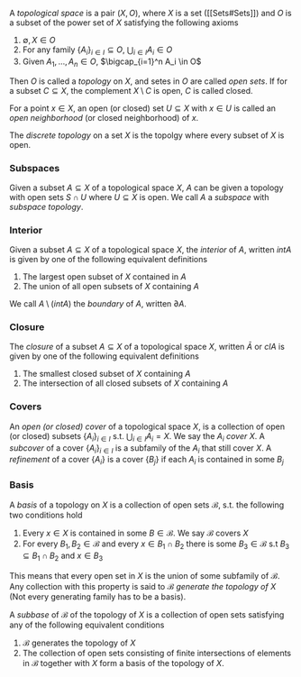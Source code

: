 A *topological space* is a pair $(X,O)$, where $X$ is a set ([[Sets#Sets]]) and $O$ is a subset of the power set of $X$ satisfying the following axioms

1. $\emptyset,X \in O$ 
2. For any family $\{A_i\}_{i\in I}\subseteq O$, $\bigcup_{i\in I} A_i\in O$
3. Given $A_1,\dots, A_n\in O$, $\bigcap_{i=1}^n A_i \in O$ 

Then $O$ is called a *topology* on $X$, and setes in $O$ are called *open sets*.
If for a subset $C\subseteq X$, the complement $X\setminus C$ is open, $C$ is called closed.

For a point $x\in X$, an open (or closed) set $U\subseteq X$ with $x\in U$  is called an *open neighborhood* (or closed neighborhood) of $x$.

The *discrete topology* on a set $X$ is the topolgy where every subset of $X$ is open.

### Subspaces
Given a subset $A\subseteq X$ of a topological space $X$, $A$ can be given a topology with open sets $S\cap U$ where $U\subseteq X$ is open. We call $A$ a *subspace* with *subspace topology*.

### Interior

Given a subset $A\subseteq X$ of a topological space $X$, the *interior* of $A$, written $int A$ is given by one of the following equivalent definitions 

1. The largest open subset of $X$ contained in $A$
2. The union of all open subsets of $X$ containing $A$

We call $A\setminus (int A)$ the *boundary* of $A$, written $\partial A$. 

### Closure

The *closure* of a subset $A\subseteq X$ of a topological space $X$, written $\bar{A}$  or $clA$ is given by one of the following equivalent definitions

1. The smallest closed subset of $X$ containing $A$
2. The intersection of all closed subsets of $X$ containing $A$

### Covers

An *open (or closed) cover* of a topological space $X$, is a collection of open (or closed) subsets $\{A_i\}_{i\in I}$ s.t. $\bigcup_{i\in I} A_i = X$. We say the $A_i$ *cover* $X$.
A *subcover* of a cover $\{A_i\}_{i\in I}$ is a subfamily of the $A_i$ that still cover $X$.
A *refinement* of a cover $\{A_i\}$ is a cover $\{B_j\}$ if each $A_i$ is contained in some $B_j$

### Basis

A *basis* of a topology on $X$ is a collection of open sets $\mathcal{B}$, s.t. the following two conditions hold
1. Every $x\in X$ is contained in some $B\in \mathcal{B}$. We say $\mathcal{B}$ covers $X$
2. For every $B_1,B_2\in \mathcal{B}$ and every $x\in B_1\cap B_2$ there is some $B_3\in \mathcal{B}$ s.t $B_3\subseteq B_1\cap B_2$ and $x\in B_3$ 

This means that every open set in $X$ is the union of some subfamily of $\mathcal{B}$.  Any collection with this property is said to $\mathcal{B}$ *generate the topology of $X$* (Not every generating family has to be a basis).

A *subbase* of $\mathcal{B}$ of the topology of $X$ is a collection of open sets satisfying any of the following equivalent conditions
1. $\mathcal{B}$ generates the topology of $X$ 
2. The collection of open sets consisting of finite intersections of elements in $\mathcal{B}$ together with $X$ form a basis of the topology of $X$.